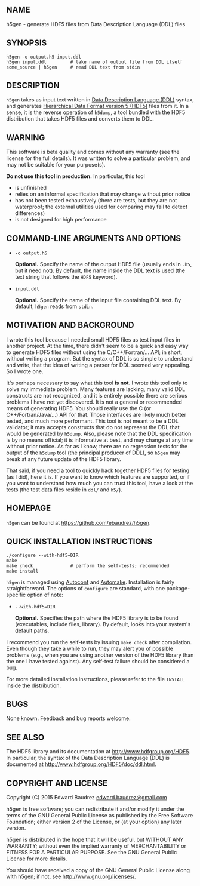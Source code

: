 ## NAME

h5gen - generate HDF5 files from Data Description Language (DDL) files

## SYNOPSIS

    h5gen -o output.h5 input.ddl
    h5gen input.ddl         # take name of output file from DDL itself
    some_source | h5gen     # read DDL text from stdin

## DESCRIPTION

`h5gen` takes as input text written in
[Data Description Language (DDL)](http://www.hdfgroup.org/HDF5/doc/ddl.html)
syntax, and generates
[Hierarchical Data Format version 5 (HDF5)](http://www.hdfgroup.org/HDF5)
files from it. In a sense, it is the reverse operation of `h5dump`, a tool
bundled with the HDF5 distribution that takes HDF5 files and converts them to
DDL.

## WARNING

This software is beta quality and comes without any warranty (see the license
for the full details). It was written to solve a particular problem, and may not
be suitable for your purpose(s).

**Do not use this tool in production.** In particular, this tool

  * is unfinished
  * relies on an informal specification that may change without prior notice
  * has not been tested exhaustively (there are tests, but they are not
    waterproof; the external utilities used for comparing may fail to detect
    differences)
  * is not designed for high performance

## COMMAND-LINE ARGUMENTS AND OPTIONS

  * `-o output.h5`

    **Optional.** Specify the name of the output HDF5 file (usually ends in
    `.h5`, but it need not). By default, the name inside the DDL text is used
    (the text string that follows the `HDF5` keyword).

  * `input.ddl`

    **Optional.** Specify the name of the input file containing DDL text. By
    default, `h5gen` reads from `stdin`.

## MOTIVATION AND BACKGROUND

I wrote this tool because I needed small HDF5 files as test input files in
another project. At the time, there didn't seem to be a quick and easy way to
generate HDF5 files without using the C/C++/Fortran/... API; in short, without
writing a program. But the syntax of DDL is so simple to understand and write,
that the idea of writing a parser for DDL seemed very appealing. So I wrote
one.

It's perhaps necessary to say what this tool __is not__. I wrote this tool only
to solve my immediate problem. Many features are lacking, many valid DDL
constructs are not recognized, and it is entirely possible there are serious
problems I have not yet discovered. It is not a general or recommended means of
generating HDF5. You should really use the C (or C++/Fortran/Java/...) API for
that. Those interfaces are likely much better tested, and much more performant.
This tool is not meant to be a DDL validator; it may accepts constructs that do
not represent the DDL that would be generated by `h5dump`. Also, please note
that the DDL specification is by no means official; it is informative at best,
and may change at any time without prior notice. As far as I know, there are no
regression tests for the output of the `h5dump` tool (the principal producer of
DDL), so `h5gen` may break at any future update of the HDF5 library.

That said, if you need a tool to quickly hack together HDF5 files for testing
(as I did), here it is. If you want to know which features are supported, or if
you want to understand how much you can trust this tool, have a look at the
tests (the test data files reside in `ddl/` and `h5/`).

## HOMEPAGE

`h5gen` can be found at <https://github.com/ebaudrez/h5gen>.

## QUICK INSTALLATION INSTRUCTIONS

    ./configure --with-hdf5=DIR
    make
    make check              # perform the self-tests; recommended
    make install

`h5gen` is managed using [Autoconf](http://www.gnu.org/software/autoconf) and
[Automake](http://www.gnu.org/software/automake). Installation is fairly
straightforward. The options of `configure` are standard, with one
package-specific option of note:

  * `--with-hdf5=DIR`

    **Optional.** Specifies the path where the HDF5 library is to be found
    (executables, include files, library). By default, looks into your system's
    default paths.

I recommend you run the self-tests by issuing `make check` after compilation.
Even though they take a while to run, they may alert you of possible problems
(e.g., when you are using another version of the HDF5 library than the one I
have tested against). Any self-test failure should be considered a bug.

For more detailed installation instructions, please refer to the file `INSTALL`
inside the distribution.

## BUGS

None known. Feedback and bug reports welcome.

## SEE ALSO

The HDF5 library and its documentation at <http://www.hdfgroup.org/HDF5>. In
particular, the syntax of the Data Description Language (DDL) is documented at
<http://www.hdfgroup.org/HDF5/doc/ddl.html>.

## COPYRIGHT AND LICENSE

Copyright (C) 2015 Edward Baudrez <edward.baudrez@gmail.com>

h5gen is free software; you can redistribute it and/or modify
it under the terms of the GNU General Public License as published by
the Free Software Foundation; either version 2 of the License, or
(at your option) any later version.

h5gen is distributed in the hope that it will be useful,
but WITHOUT ANY WARRANTY; without even the implied warranty of
MERCHANTABILITY or FITNESS FOR A PARTICULAR PURPOSE. See the
GNU General Public License for more details.

You should have received a copy of the GNU General Public License along
with h5gen; if not, see <http://www.gnu.org/licenses/>.
